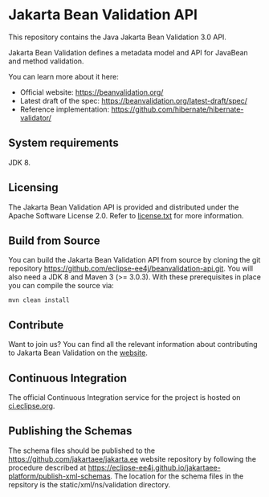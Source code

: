 # Jakarta Bean Validation API

This repository contains the Java Jakarta Bean Validation 3.0 API.

Jakarta Bean Validation defines a metadata model and API for JavaBean and method validation.

You can learn more about it here:
* Official website: <https://beanvalidation.org/>
* Latest draft of the spec: <https://beanvalidation.org/latest-draft/spec/>
* Reference implementation: <https://github.com/hibernate/hibernate-validator/>

## System requirements

JDK 8.

## Licensing

The Jakarta Bean Validation API is provided and distributed under the Apache Software License 2.0.
Refer to [license.txt](https://github.com/eclipse-ee4j/beanvalidation-api/blob/master/license.txt) for more information.

## Build from Source

You can build the Jakarta Bean Validation API from source by cloning the git repository https://github.com/eclipse-ee4j/beanvalidation-api.git.
You will also need a JDK 8 and Maven 3 (>= 3.0.3). With these prerequisites in place you can compile the source via:

    mvn clean install

## Contribute

Want to join us? You can find all the relevant information about contributing to Jakarta Bean Validation on the [website](https://beanvalidation.org/contribute/).

## Continuous Integration

The official Continuous Integration service for the project is hosted on [ci.eclipse.org](https://ci.eclipse.org/bean-validation/).

## Publishing the Schemas
The schema files should be published to the https://github.com/jakartaee/jakarta.ee website repository by following the
procedure described at https://eclipse-ee4j.github.io/jakartaee-platform/publish-xml-schemas. The location for
the schema files in the repsitory is the static/xml/ns/validation directory.
